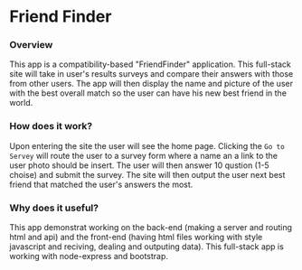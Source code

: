 # Friend Finder

### Overview

This app is a compatibility-based "FriendFinder" application. This full-stack site will take in user's results surveys and compare their answers with those from other users. The app will then display the name and picture of the user with the best overall match so the user can have his new best friend in the world.

### How does it work?

Upon entering the site the user will see the home page. Clicking the `Go to Servey` will route the user to a survey form where a name an a link to the user photo should be insert. The user will then answer 10 qustion (1-5 choise) and submit the survey. The site will then output the user next best friend that matched the user's answers the most.

### Why does it useful?

This app demonstrat working on the back-end (making a server and routing html and api) and the front-end (having html files working with style javascript and reciving, dealing and outputing data). This full-stack app is working with node-express and bootstrap.